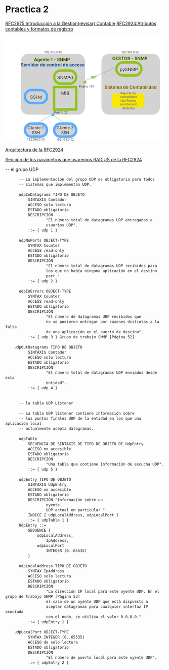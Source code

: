 # Practica 2

[RFC2975:Introducción a la Gestión(revisar) Contable](https://datatracker.ietf.org/doc/html/rfc2975)
[RFC2924:Atributos contables y formatos de registro](https://www.rfc-editor.org/rfc/rfc2924.html)


![Imagen de la arquitectura](Arquitectura%20Prac2.png)

[Arquitectura de la RFC2924](https://www.rfc-editor.org/rfc/rfc2924.html#section-3)

[Seccion de los parametros que usaremos RADIUS de la RFC2924](https://www.rfc-editor.org/rfc/rfc2924.html#section-4.1)




-- el grupo UDP

          -- La implementación del grupo UDP es obligatoria para todos
          -- sistemas que implementan UDP. 

          udpInDatagrams TIPO DE OBJETO 
              SINTAXIS Contador 
              ACCESO solo lectura 
              ESTADO obligatorio 
              DESCRIPCIÓN 
                      "El número total de datagramas UDP entregados a 
                      usuarios UDP". 
              ::= { udp 1 } 

          udpNoPorts OBJECT-TYPE 
              SYNTAX Counter 
              ACCESS read-only 
              ESTADO obligatorio 
              DESCRIPCIÓN 
                      "El número total de datagramas UDP recibidos para 
                      los que no había ninguna aplicación en el destino
                      port." 
              ::= { udp 2 } 

          udpInErrors OBJECT-TYPE 
              SYNTAX Counter 
              ACCESS read-only 
              ESTADO obligatorio 
              DESCRIPCIÓN 
                      "El número de datagramas UDP recibidos que 
                      no se pudieron entregar por razones distintas a la falta 
                      de una aplicación en el puerto de destino". 
              ::= { udp 3 } Grupo de trabajo SNMP [Página 52]
        
        udpOutDatagrams TIPO DE OBJETO
              SINTAXIS Contador
              ACCESO solo lectura
              ESTADO obligatorio
              DESCRIPCIÓN
                      "El número total de datagramas UDP enviados desde esta
                      entidad". 
              ::= { udp 4 }


          -- la tabla UDP Listener

          -- La tabla UDP listener contiene información sobre
          -- los puntos finales UDP de la entidad en los que una aplicación local
          -- actualmente acepta datagramas. 

          udpTable
              SECUENCIA DE SINTAXIS DE TIPO DE OBJETO DE UdpEntry
              ACCESO no accesible 
              ESTADO obligatorio 
              DESCRIPCIÓN 
                      "Una tabla que contiene información de escucha UDP". 
              ::= { udp 5 } 

          udpEntry TIPO DE OBJETO 
              SINTAXIS UdpEntry 
              ACCESO no accesible 
              ESTADO obligatorio 
              DESCRIPCIÓN "Información sobre un 
                      oyente 
                      UDP actual en particular ". 
              ÍNDICE { udpLocalAddress, udpLocalPort } 
              ::= { udpTable 1 } 
          UdpEntry ::= 
              SEQUENCE { 
                  udpLocalAddress,
                      IpAddress, 
                  udpLocalPort 
                      INTEGER (0..65535) 
              } 

          udpLocalAddress TIPO DE OBJETO 
              SYNTAX IpAddress 
              ACCESO solo lectura 
              ESTADO obligatorio 
              DESCRIPCIÓN 
                      "La dirección IP local para este oyente UDP. En el grupo de trabajo SNMP [Página 53]
                      el caso de un oyente UDP que está dispuesto a
                      aceptar datagramas para cualquier interfaz IP asociada
                      con el nodo, se utiliza el valor 0.0.0.0."
              ::= { udpEntry 1 }

        udpLocalPort OBJECT-TYPE
              SYNTAX INTEGER (0..65535)
              ACCESO de solo lectura
              ESTADO obligatorio
              DESCRIPCIÓN
                      "El número de puerto local para este oyente UDP".
              ::= { udpEntry 2 }

        